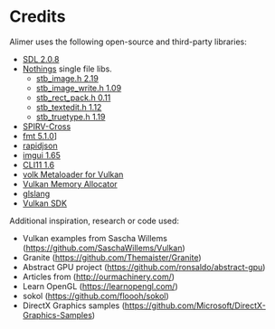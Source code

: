 # Credits

Alimer uses the following open-source and third-party libraries:

- [SDL 2.0.8](https://www.libsdl.org)
- [Nothings](https://github.com/nothings/stb) single file libs.
  - [stb_image.h 2.19](https://github.com/nothings/stb/blob/master/stb_image.h)
  - [stb_image_write.h 1.09](https://github.com/nothings/stb/blob/master/stb_image_write.h)
  - [stb_rect_pack.h 0.11](https://github.com/nothings/stb/blob/master/stb_rect_pack.h)
  - [stb_textedit.h 1.12](https://github.com/nothings/stb/blob/master/stb_textedit.h)
  - [stb_truetype.h 1.19](https://github.com/nothings/stb/blob/master/stb_truetype.h)
- [SPIRV-Cross](https://github.com/KhronosGroup/SPIRV-Cross)
- [fmt 5.1.0](http://fmtlib.net)]
- [rapidjson](https://github.com/Tencent/rapidjson)
- [imgui 1.65](https://github.com/ocornut/imgui)
- [CLI11 1.6](https://github.com/CLIUtils/CLI11)
- [volk Metaloader for Vulkan](https://github.com/zeux/volk)
- [Vulkan Memory Allocator](https://github.com/GPUOpen-LibrariesAndSDKs/VulkanMemoryAllocator)
- [glslang](https://github.com/KhronosGroup/glslang)
- [Vulkan SDK](https://lunarg.com/vulkan-sdk/)

Additional inspiration, research or code used:

- Vulkan examples from Sascha Willems (https://github.com/SaschaWillems/Vulkan)
- Granite (https://github.com/Themaister/Granite)
- Abstract GPU project (https://github.com/ronsaldo/abstract-gpu)
- Articles from (http://ourmachinery.com/)
- Learn OpenGL (https://learnopengl.com/)
- sokol (https://github.com/floooh/sokol)
- DirectX Graphics samples (https://github.com/Microsoft/DirectX-Graphics-Samples)
